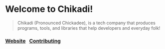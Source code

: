 # Welcome to Chikadi!

> Chikadi (Pronounced Chickadee), is a tech company that produces programs, tools, and libraries that help developers and everyday folk!

### [Website](http://chikadi.github.io)&nbsp;&nbsp;&nbsp;[Contributing](https://github.com/chikadi/chikadi/contributing.md)
